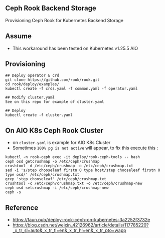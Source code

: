 ## Ceph Rook Backend Storage
Provisioning Ceph Rook for Kubernetes Backend Storage

## Assume
- This workaround has been tested on Kubernetes v1.25.5 AIO

## Provisioning 
```
## Deploy operator & crd
git clone https://github.com/rook/rook.git
cd rook/deploy/examples/
kubectl create -f crds.yaml -f common.yaml -f operator.yaml

## Modify cluster.yaml
See on this repo for example of cluster.yaml

## Deploy
kubectl create -f cluster.yaml
```

## On AIO K8s Ceph Rook Cluster
- on `cluster.yaml` is example for AIO K8s Cluster
- Sometimes `100% pg is not active` will appear, to fix this execute this :
```
kubectl -n rook-ceph exec -it deploy/rook-ceph-tools -- bash
ceph osd getcrushmap -o /etc/ceph/crushmap
crushtool -d /etc/ceph/crushmap -o /etc/ceph/crushmap.txt
sed -i 's/step chooseleaf firstn 0 type host/step chooseleaf firstn 0 type osd/' /etc/ceph/crushmap.txt
grep 'step chooseleaf' /etc/ceph/crushmap.txt
crushtool -c /etc/ceph/crushmap.txt -o /etc/ceph/crushmap-new
ceph osd setcrushmap -i /etc/ceph/crushmap-new
ceph -s
```

## Reference
- https://faun.pub/deploy-rook-ceph-on-kubernetes-3a2252f3732e
- https://blog.csdn.net/weixin_42126962/article/details/117785220?_x_tr_sl=auto&_x_tr_tl=en&_x_tr_hl=en&_x_tr_pto=wapp